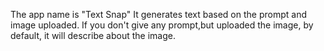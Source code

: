 The app name is "Text Snap"
It generates text based on the prompt and image uploaded.
If you don't give any prompt,but uploaded the image, by default, it will describe about the image.
